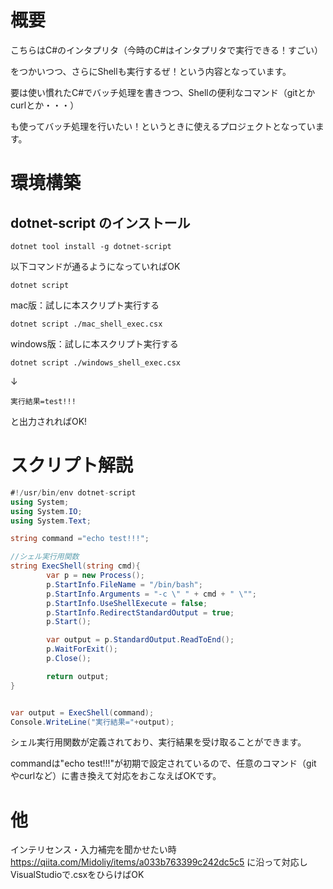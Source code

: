 # 概要

こちらはC#のインタプリタ（今時のC#はインタプリタで実行できる！すごい）

をつかいつつ、さらにShellも実行するぜ！という内容となっています。

要は使い慣れたC#でバッチ処理を書きつつ、Shellの便利なコマンド（gitとかcurlとか・・・）

も使ってバッチ処理を行いたい！というときに使えるプロジェクトとなっています。

# 環境構築

## dotnet-script のインストール

```
dotnet tool install -g dotnet-script
```

以下コマンドが通るようになっていればOK

```
dotnet script
```

mac版：試しに本スクリプト実行する

```
dotnet script ./mac_shell_exec.csx
```

windows版：試しに本スクリプト実行する

```
dotnet script ./windows_shell_exec.csx
```


↓

```
実行結果=test!!!
```

と出力されればOK!

# スクリプト解説

```C#
#!/usr/bin/env dotnet-script
using System;
using System.IO;
using System.Text;

string command ="echo test!!!";

//シェル実行用関数
string ExecShell(string cmd){
        var p = new Process();
        p.StartInfo.FileName = "/bin/bash";
        p.StartInfo.Arguments = "-c \" " + cmd + " \"";
        p.StartInfo.UseShellExecute = false;
        p.StartInfo.RedirectStandardOutput = true;
        p.Start();

        var output = p.StandardOutput.ReadToEnd();
        p.WaitForExit();
        p.Close();

        return output;
}


var output = ExecShell(command);
Console.WriteLine("実行結果="+output);
```

シェル実行用関数が定義されており、実行結果を受け取ることができます。

commandは"echo test!!!"が初期で設定されているので、任意のコマンド（git やcurlなど）に書き換えて対応をおこなえばOKです。

# 他

インテリセンス・入力補完を聞かせたい時
https://qiita.com/Midoliy/items/a033b763399c242dc5c5
に沿って対応しVisualStudioで.csxをひらけばOK
